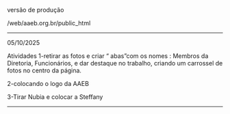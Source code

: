 versão de produção

/web/aaeb.org.br/public_html


--------------------------------
05/10/2025

Atividades
1-retirar as fotos e criar “ abas”com os nomes : Membros da Diretoria, Funcionários,
 e dar destaque no trabalho, criando um carrossel de fotos no centro da página.


2-colocando o logo da AAEB

3-Tirar Nubia e colocar a Steffany


--------------------------------
